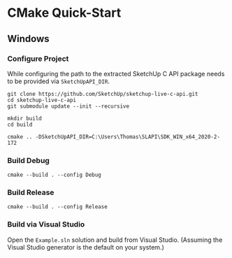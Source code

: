 # CMake Quick-Start

## Windows

### Configure Project

While configuring the path to the extracted SketchUp C API package needs to be provided via `SketchUpAPI_DIR`.

```
git clone https://github.com/SketchUp/sketchup-live-c-api.git
cd sketchup-live-c-api
git submodule update --init --recursive

mkdir build
cd build

cmake .. -DSketchUpAPI_DIR=C:\Users\Thomas\SLAPI\SDK_WIN_x64_2020-2-172
```

### Build Debug
```
cmake --build . --config Debug
```

### Build Release
```
cmake --build . --config Release
```

### Build via Visual Studio

Open the `Example.sln` solution and build from Visual Studio. (Assuming the Visual Studio generator is the default on your system.)
